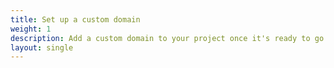 ```yaml
---
title: Set up a custom domain
weight: 1
description: Add a custom domain to your project once it's ready to go live.
layout: single
---
```

